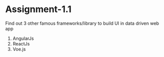 # Assignment-1.1

Find out 3 other famous frameworks/library to build UI in data driven web app

1. AngularJs
2. ReactJs
3. Voe.js
